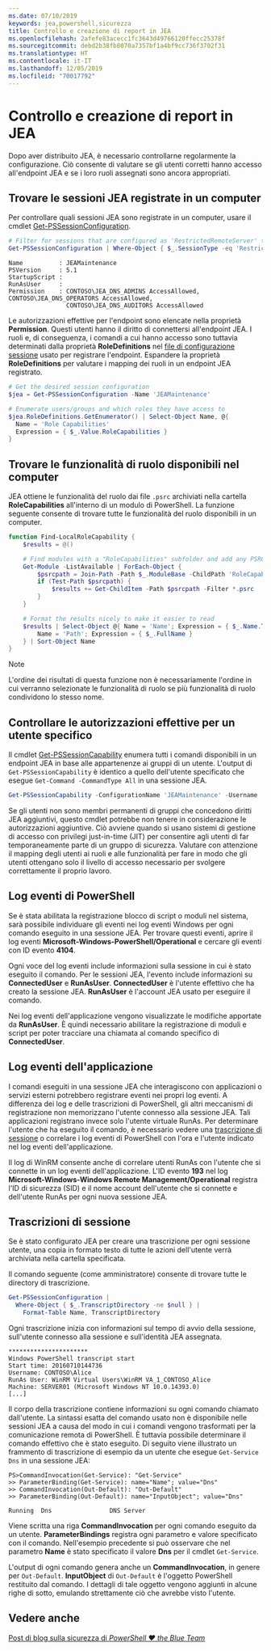 ```yaml
---
ms.date: 07/10/2019
keywords: jea,powershell,sicurezza
title: Controllo e creazione di report in JEA
ms.openlocfilehash: 2afefe83acecc1fc3643d49766120ffecc25378f
ms.sourcegitcommit: debd2b38fb8070a7357bf1a4bf9cc736f3702f31
ms.translationtype: HT
ms.contentlocale: it-IT
ms.lasthandoff: 12/05/2019
ms.locfileid: "70017792"
---
```

# <a name="auditing-and-reporting-on-jea"></a>Controllo e creazione di report in JEA

Dopo aver distribuito JEA, è necessario controllarne regolarmente la configurazione. Ciò consente di valutare se gli utenti corretti hanno accesso all'endpoint JEA e se i loro ruoli assegnati sono ancora appropriati.

## <a name="find-registered-jea-sessions-on-a-machine"></a>Trovare le sessioni JEA registrate in un computer

Per controllare quali sessioni JEA sono registrate in un computer, usare il cmdlet [Get-PSSessionConfiguration](/powershell/module/microsoft.powershell.core/get-pssessionconfiguration).

```powershell
# Filter for sessions that are configured as 'RestrictedRemoteServer' to find JEA-like session configurations
Get-PSSessionConfiguration | Where-Object { $_.SessionType -eq 'RestrictedRemoteServer' }
```

```Output
Name          : JEAMaintenance
PSVersion     : 5.1
StartupScript :
RunAsUser     :
Permission    : CONTOSO\JEA_DNS_ADMINS AccessAllowed, CONTOSO\JEA_DNS_OPERATORS AccessAllowed,
                CONTOSO\JEA_DNS_AUDITORS AccessAllowed
```

Le autorizzazioni effettive per l'endpoint sono elencate nella proprietà **Permission**. Questi utenti hanno il diritto di connettersi all'endpoint JEA. I ruoli e, di conseguenza, i comandi a cui hanno accesso sono tuttavia determinati dalla proprietà **RoleDefinitions** nel [file di configurazione sessione](session-configurations.md) usato per registrare l'endpoint. Espandere la proprietà **RoleDefinitions** per valutare i mapping dei ruoli in un endpoint JEA registrato.

```powershell
# Get the desired session configuration
$jea = Get-PSSessionConfiguration -Name 'JEAMaintenance'

# Enumerate users/groups and which roles they have access to
$jea.RoleDefinitions.GetEnumerator() | Select-Object Name, @{
  Name = 'Role Capabilities'
  Expression = { $_.Value.RoleCapabilities }
}
```

## <a name="find-available-role-capabilities-on-the-machine"></a>Trovare le funzionalità di ruolo disponibili nel computer

JEA ottiene le funzionalità del ruolo dai file `.psrc` archiviati nella cartella **RoleCapabilities** all'interno di un modulo di PowerShell. La funzione seguente consente di trovare tutte le funzionalità del ruolo disponibili in un computer.

```powershell
function Find-LocalRoleCapability {
    $results = @()

    # Find modules with a "RoleCapabilities" subfolder and add any PSRC files to the result set
    Get-Module -ListAvailable | ForEach-Object {
        $psrcpath = Join-Path -Path $_.ModuleBase -ChildPath 'RoleCapabilities'
        if (Test-Path $psrcpath) {
            $results += Get-ChildItem -Path $psrcpath -Filter *.psrc
        }
    }

    # Format the results nicely to make it easier to read
    $results | Select-Object @{ Name = 'Name'; Expression = { $_.Name.TrimEnd('.psrc') }}, @{
        Name = 'Path'; Expression = { $_.FullName }
    } | Sort-Object Name
}
```

> [!NOTE]
> L'ordine dei risultati di questa funzione non è necessariamente l'ordine in cui verranno selezionate le funzionalità di ruolo se più funzionalità di ruolo condividono lo stesso nome.

## <a name="check-effective-rights-for-a-specific-user"></a>Controllare le autorizzazioni effettive per un utente specifico

Il cmdlet [Get-PSSessionCapability](/powershell/module/microsoft.powershell.core/Get-PSSessionCapability) enumera tutti i comandi disponibili in un endpoint JEA in base alle appartenenze ai gruppi di un utente.
L'output di `Get-PSSessionCapability` è identico a quello dell'utente specificato che esegue `Get-Command -CommandType All` in una sessione JEA.

```powershell
Get-PSSessionCapability -ConfigurationName 'JEAMaintenance' -Username 'CONTOSO\Alice'
```

Se gli utenti non sono membri permanenti di gruppi che concedono diritti JEA aggiuntivi, questo cmdlet potrebbe non tenere in considerazione le autorizzazioni aggiuntive. Ciò avviene quando si usano sistemi di gestione di accesso con privilegi just-in-time (JIT) per consentire agli utenti di far temporaneamente parte di un gruppo di sicurezza. Valutare con attenzione il mapping degli utenti ai ruoli e alle funzionalità per fare in modo che gli utenti ottengano solo il livello di accesso necessario per svolgere correttamente il proprio lavoro.

## <a name="powershell-event-logs"></a>Log eventi di PowerShell

Se è stata abilitata la registrazione blocco di script o moduli nel sistema, sarà possibile individuare gli eventi nei log eventi Windows per ogni comando eseguito in una sessione JEA. Per trovare questi eventi, aprire il log eventi **Microsoft-Windows-PowerShell/Operational** e cercare gli eventi con ID evento **4104**.

Ogni voce del log eventi include informazioni sulla sessione in cui è stato eseguito il comando. Per le sessioni JEA, l'evento include informazioni su **ConnectedUser** e **RunAsUser**. **ConnectedUser** è l'utente effettivo che ha creato la sessione JEA. **RunAsUser** è l'account JEA usato per eseguire il comando.

Nei log eventi dell'applicazione vengono visualizzate le modifiche apportate da **RunAsUser**. È quindi necessario abilitare la registrazione di moduli e script per poter tracciare una chiamata al comando specifico di **ConnectedUser**.

## <a name="application-event-logs"></a>Log eventi dell'applicazione

I comandi eseguiti in una sessione JEA che interagiscono con applicazioni o servizi esterni potrebbero registrare eventi nei propri log eventi. A differenza dei log e delle trascrizioni di PowerShell, gli altri meccanismi di registrazione non memorizzano l'utente connesso alla sessione JEA. Tali applicazioni registrano invece solo l'utente virtuale RunAs.
Per determinare l'utente che ha eseguito il comando, è necessario vedere una [trascrizione di sessione](#session-transcripts) o correlare i log eventi di PowerShell con l'ora e l'utente indicato nel log eventi dell'applicazione.

Il log di WinRM consente anche di correlare utenti RunAs con l'utente che si connette in un log eventi dell'applicazione. L'ID evento **193** nel log **Microsoft-Windows-Windows Remote Management/Operational** registra l'ID di sicurezza (SID) e il nome account dell'utente che si connette e dell'utente RunAs per ogni nuova sessione JEA.

## <a name="session-transcripts"></a>Trascrizioni di sessione

Se è stato configurato JEA per creare una trascrizione per ogni sessione utente, una copia in formato testo di tutte le azioni dell'utente verrà archiviata nella cartella specificata.

Il comando seguente (come amministratore) consente di trovare tutte le directory di trascrizione.

```powershell
Get-PSSessionConfiguration |
  Where-Object { $_.TranscriptDirectory -ne $null } |
    Format-Table Name, TranscriptDirectory
```

Ogni trascrizione inizia con informazioni sul tempo di avvio della sessione, sull'utente connesso alla sessione e sull'identità JEA assegnata.

```
**********************
Windows PowerShell transcript start
Start time: 20160710144736
Username: CONTOSO\Alice
RunAs User: WinRM Virtual Users\WinRM VA_1_CONTOSO_Alice
Machine: SERVER01 (Microsoft Windows NT 10.0.14393.0)
[...]
```

Il corpo della trascrizione contiene informazioni su ogni comando chiamato dall'utente. La sintassi esatta del comando usato non è disponibile nelle sessioni JEA a causa del modo in cui i comandi vengono trasformati per la comunicazione remota di PowerShell. È tuttavia possibile determinare il comando effettivo che è stato eseguito. Di seguito viene illustrato un frammento di trascrizione di esempio da un utente che esegue `Get-Service Dns` in una sessione JEA:

```
PS>CommandInvocation(Get-Service): "Get-Service"
>> ParameterBinding(Get-Service): name="Name"; value="Dns"
>> CommandInvocation(Out-Default): "Out-Default"
>> ParameterBinding(Out-Default): name="InputObject"; value="Dns"

Running  Dns                DNS Server
```

Viene scritta una riga **CommandInvocation** per ogni comando eseguito da un utente. **ParameterBindings** registra ogni parametro e valore specificato con il comando. Nell'esempio precedente si può osservare che nel parametro **Name** è stato specificato il valore **Dns** per il cmdlet `Get-Service`.

L'output di ogni comando genera anche un **CommandInvocation**, in genere per `Out-Default`. **InputObject** di `Out-Default` è l'oggetto PowerShell restituito dal comando. I dettagli di tale oggetto vengono aggiunti in alcune righe di sotto, emulando strettamente ciò che avrebbe visto l'utente.

## <a name="see-also"></a>Vedere anche

[Post di blog sulla sicurezza di *PowerShell ♥ the Blue Team*](https://devblogs.microsoft.com/powershell/powershell-the-blue-team/)
